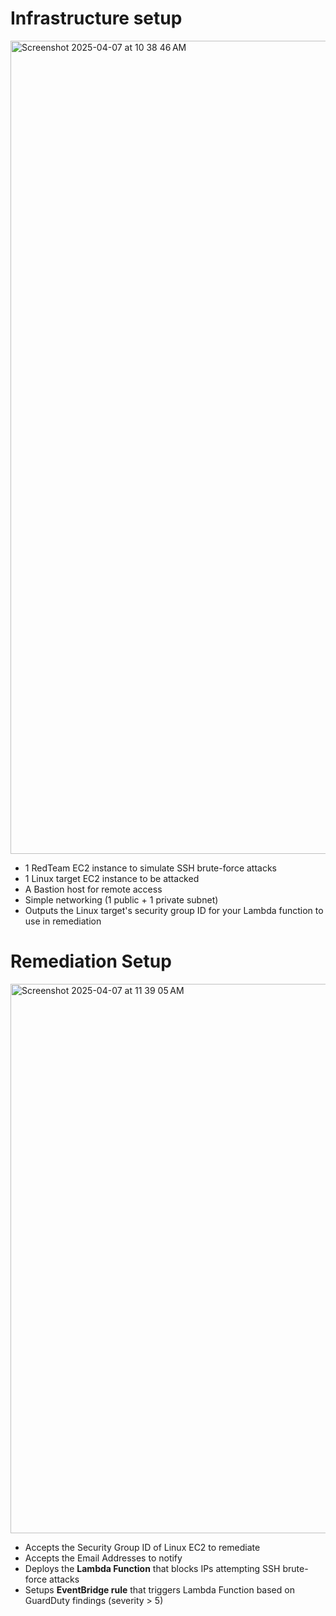 # Infrastructure setup

<img width="1301" alt="Screenshot 2025-04-07 at 10 38 46 AM" src="https://github.com/user-attachments/assets/0ea2ff98-481d-43fc-a7f2-36c589f33a88" />

- 1 RedTeam EC2 instance to simulate SSH brute-force attacks
- 1 Linux target EC2 instance to be attacked
- A Bastion host for remote access
- Simple networking (1 public + 1 private subnet)
- Outputs the Linux target's security group ID for your Lambda function to use in remediation

# Remediation Setup

<img width="879" alt="Screenshot 2025-04-07 at 11 39 05 AM" src="https://github.com/user-attachments/assets/c151ff1b-4a3d-47db-884c-eef02109bac2" />

- Accepts the Security Group ID of Linux EC2 to remediate
- Accepts the Email Addresses to notify
- Deploys the **Lambda Function** that blocks IPs attempting SSH brute-force attacks
- Setups **EventBridge rule** that triggers Lambda Function based on GuardDuty findings (severity > 5)
